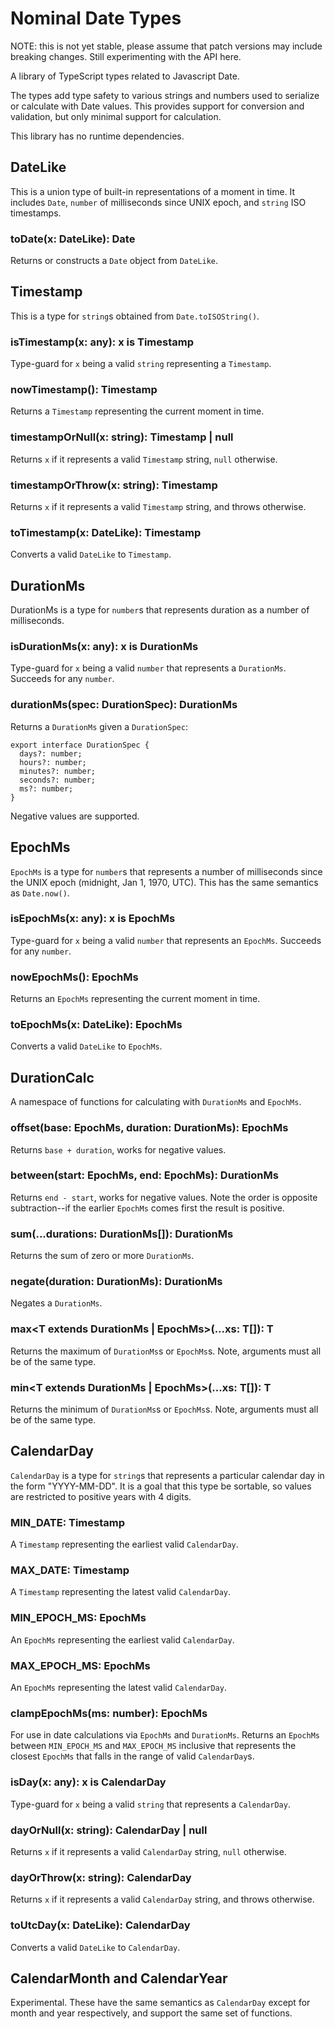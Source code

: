 # Nominal Date Types

NOTE: this is not yet stable, please assume that patch versions may include breaking changes. Still experimenting with the API here.

A library of TypeScript types related to Javascript Date.

The types add type safety to various strings and numbers used to serialize or calculate with Date values.
This provides support for conversion and validation, but only minimal support for calculation.

This library has no runtime dependencies.

## DateLike

This is a union type of built-in representations of a moment in time.
It includes `Date`, `number` of milliseconds since UNIX epoch, and `string` ISO timestamps.

### toDate(x: DateLike): Date

Returns or constructs a `Date` object from `DateLike`.

## Timestamp

This is a type for `string`s obtained from `Date.toISOString()`.

### isTimestamp(x: any): x is Timestamp

Type-guard for `x` being a valid `string` representing a `Timestamp`.

### nowTimestamp(): Timestamp

Returns a `Timestamp` representing the current moment in time.

### timestampOrNull(x: string): Timestamp | null

Returns `x` if it represents a valid `Timestamp` string, `null` otherwise.

### timestampOrThrow(x: string): Timestamp

Returns `x` if it represents a valid `Timestamp` string, and throws otherwise.

### toTimestamp(x: DateLike): Timestamp

Converts a valid `DateLike` to `Timestamp`.

## DurationMs

DurationMs is a type for `number`s that represents duration as a number of milliseconds.

### isDurationMs(x: any): x is DurationMs

Type-guard for `x` being a valid `number` that represents a `DurationMs`.
Succeeds for any `number`.

### durationMs(spec: DurationSpec): DurationMs

Returns a `DurationMs` given a `DurationSpec`:

```
export interface DurationSpec {
  days?: number;
  hours?: number;
  minutes?: number;
  seconds?: number;
  ms?: number;
}
```

Negative values are supported.

## EpochMs

`EpochMs` is a type for `number`s that represents a number of milliseconds since the UNIX epoch (midnight, Jan 1, 1970, UTC).
This has the same semantics as `Date.now()`.

### isEpochMs(x: any): x is EpochMs

Type-guard for `x` being a valid `number` that represents an `EpochMs`.
Succeeds for any `number`.

### nowEpochMs(): EpochMs

Returns an `EpochMs` representing the current moment in time.

### toEpochMs(x: DateLike): EpochMs

Converts a valid `DateLike` to `EpochMs`.

## DurationCalc

A namespace of functions for calculating with `DurationMs` and `EpochMs`.

### offset(base: EpochMs, duration: DurationMs): EpochMs

Returns `base + duration`, works for negative values.

### between(start: EpochMs, end: EpochMs): DurationMs

Returns `end - start`, works for negative values.
Note the order is opposite subtraction--if the earlier `EpochMs` comes first the result is positive.

### sum(...durations: DurationMs[]): DurationMs

Returns the sum of zero or more `DurationMs`.

### negate(duration: DurationMs): DurationMs

Negates a `DurationMs`.

### max<T extends DurationMs | EpochMs>(...xs: T[]): T

Returns the maximum of `DurationMs`s or `EpochMs`s.
Note, arguments must all be of the same type.

### min<T extends DurationMs | EpochMs>(...xs: T[]): T

Returns the minimum of `DurationMs`s or `EpochMs`s.
Note, arguments must all be of the same type.

## CalendarDay

`CalendarDay` is a type for `string`s that represents a particular calendar day in the form "YYYY-MM-DD".
It is a goal that this type be sortable, so values are restricted to positive years with 4 digits.

### MIN_DATE: Timestamp

A `Timestamp` representing the earliest valid `CalendarDay`.

### MAX_DATE: Timestamp

A `Timestamp` representing the latest valid `CalendarDay`.

### MIN_EPOCH_MS: EpochMs

An `EpochMs` representing the earliest valid `CalendarDay`.

### MAX_EPOCH_MS: EpochMs

An `EpochMs` representing the latest valid `CalendarDay`.

### clampEpochMs(ms: number): EpochMs

For use in date calculations via `EpochMs` and `DurationMs`.
Returns an `EpochMs` between `MIN_EPOCH_MS` and `MAX_EPOCH_MS` inclusive that represents the closest `EpochMs` that falls in the range of valid `CalendarDay`s.

### isDay(x: any): x is CalendarDay

Type-guard for `x` being a valid `string` that represents a `CalendarDay`.

### dayOrNull(x: string): CalendarDay | null

Returns `x` if it represents a valid `CalendarDay` string, `null` otherwise.

### dayOrThrow(x: string): CalendarDay

Returns `x` if it represents a valid `CalendarDay` string, and throws otherwise.

### toUtcDay(x: DateLike): CalendarDay

Converts a valid `DateLike` to `CalendarDay`.

## CalendarMonth and CalendarYear

Experimental.
These have the same semantics as `CalendarDay` except for month and year respectively, and support the same set of functions.
